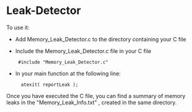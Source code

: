# Leak-Detector
To use it:

 - Add Memory_Leak_Detector.c to the directory containing your C file 

 - Include the Memory_Leak_Detector.c file in your C file 

		#include "Memory_Leak_Detector.c"
     

 - In your main function at the following line:

		 atexit( reportLeak );

Once you have executed the C file, you can find a summary of memory leaks in the "Memory_Leak_Info.txt" , created in the same directory.  
